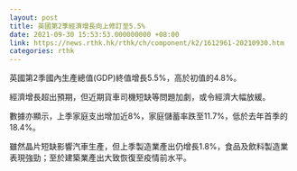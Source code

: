 ```yaml
---
layout: post
title: 英國第2季經濟增長向上修訂至5.5%
date: 2021-09-30 15:53:53.000000000 +08:00
link: https://news.rthk.hk/rthk/ch/component/k2/1612961-20210930.htm
categories: rthk
---
```


英國第2季國內生產總值(GDP)終值增長5.5%，高於初值的4.8%。

經濟增長超出預期，但近期貨車司機短缺等問題加劇，或令經濟大幅放緩。

數據亦顯示，上季家庭支出增加近8%，家庭儲蓄率跌至11.7%，低於去年首季的18.4%。

雖然晶片短缺影響汽車生產，但上季製造業產出仍增長1.8%，食品及飲料製造業表現強勁；至於建築業產出大致恢復至疫情前水平。
